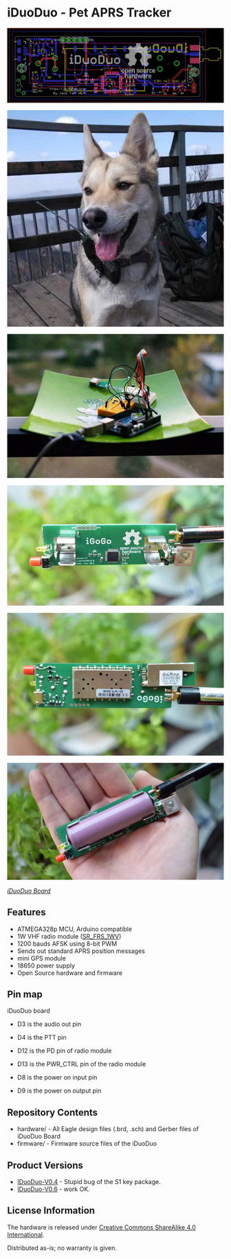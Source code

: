 iDuoDuo - Pet APRS Tracker
=======================================

![iDuoDuo Board V0.4](hardware/V0.4/iDuoDuo-APRS-Tracker-layout.png)

![My DuoDuo](doc/iDuoDuo.jpg)

![iDuoDuo prototype](doc/iDuoDuo-00.jpg)

![iDuoDuo V0.4](doc/iDuoDuo-01.jpg)

![iDuoDuo V0.4](doc/iDuoDuo-02.jpg)

![iDuoDuo V0.4](doc/iDuoDuo-03.jpg)


[*iDuoDuo Board*](http://jackslab.org/)


Features
-------------------
* ATMEGA328p MCU, Arduino compatible
* 1W VHF radio module ([SR_FRS_1WV](https://item.taobao.com/item.htm?id=21278567784))
* 1200 bauds AFSK using 8-bit PWM
* Sends out standard APRS position messages
* mini GPS module
* 18650 power supply
* Open Source hardware and firmware 


Pin map
-------------------
iDuoDuo board

* D3 is the audio out pin
* D4 is the PTT pin
* D12 is the PD pin of radio module
* D13 is the PWR_CTRL pin of the radio module

* D8 is the power on input pin
* D9 is the power on output pin


Repository Contents
-------------------
* hardware/ - All Eagle design files (.brd, .sch) and Gerber files of iDuoDuo Board 
* firmware/ - Firmware source files of the iDuoDuo


Product Versions
----------------
* [IDuoDuo-V0.4](hardware/V0.4/) - Stupid bug of the S1 key package.
* [IDuoDuo-V0.6](hardware/V0.6/) - work OK.


License Information
-------------------
The hardware is released under [Creative Commons ShareAlike 4.0 International](https://creativecommons.org/licenses/by-sa/4.0/).

Distributed as-is; no warranty is given.
